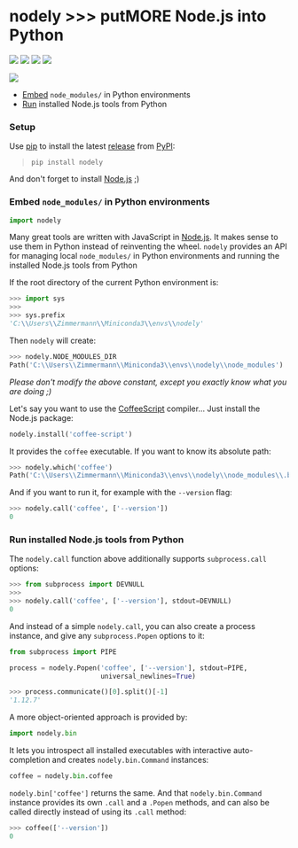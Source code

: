 

# nodely >>> putMORE Node.js into Python



[![](http://www.gnu.org/graphics/lgplv3-88x31.png)](
  https://gnu.org/licenses/lgpl.html)
[![](https://img.shields.io/pypi/pyversions/nodely.svg)](
  https://python.org)
[![](https://img.shields.io/pypi/v/nodely.svg)](
  https://pypi.python.org/pypi/ganymede)
[![](https://img.shields.io/pypi/dd/nodely.svg)](
  https://pypi.python.org/pypi/ganymede)



[![](https://travis-ci.org/zimmermanncode/nodely.svg)](
  https://travis-ci.org/zimmermanncode/ganymede)



* [Embed](#Embed-node_modules/-in-Python-environments) `node_modules/` in Python environments
* [Run](#Run-installed-Node.js-tools-from-Python) installed Node.js tools from Python



### Setup



Use [pip](http://pip-installer.org) to install the latest [release](
  https://pypi.python.org/pypi/nodely) from [PyPI](https://pypi.python.org):

> `pip install nodely`

And don't forget to install [Node.js](https://nodejs.org) ;)



### Embed `node_modules/` in Python environments




```python
import nodely
```


Many great tools are written with JavaScript in [Node.js](https://nodejs.org).
It makes sense to use them in Python instead of reinventing the wheel.
`nodely` provides an API for managing local `node_modules/` in Python environments
and running the installed Node.js tools from Python



If the root directory of the current Python environment is:




```python
>>> import sys
>>> 
>>> sys.prefix
'C:\\Users\\Zimmermann\\Miniconda3\\envs\\nodely'
```



Then `nodely` will create:




```python
>>> nodely.NODE_MODULES_DIR
Path('C:\\Users\\Zimmermann\\Miniconda3\\envs\\nodely\\node_modules')
```



_Please don't modify the above constant, except you exactly know what you are doing ;)_



Let's say you want to use the [CoffeeScript](http://coffeescript.org) compiler...
Just install the Node.js package:




```python
nodely.install('coffee-script')
```


It provides the `coffee` executable. If you want to know its absolute path:




```python
>>> nodely.which('coffee')
Path('C:\\Users\\Zimmermann\\Miniconda3\\envs\\nodely\\node_modules\\.bin\\coffee.CMD')
```



And if you want to run it, for example with the `--version` flag:




```python
>>> nodely.call('coffee', ['--version'])
0
```



### Run installed Node.js tools from Python



The `nodely.call` function above additionally supports `subprocess.call` options:




```python
>>> from subprocess import DEVNULL
>>> 
>>> nodely.call('coffee', ['--version'], stdout=DEVNULL)
0
```



And instead of a simple `nodely.call`,
you can also create a process instance,
and give any `subprocess.Popen` options to it:




```python
from subprocess import PIPE

process = nodely.Popen('coffee', ['--version'], stdout=PIPE,
                       universal_newlines=True)
```



```python
>>> process.communicate()[0].split()[-1]
'1.12.7'
```



A more object-oriented approach is provided by:




```python
import nodely.bin
```


It lets you introspect all installed executables with interactive auto-completion
and creates `nodely.bin.Command` instances:




```python
coffee = nodely.bin.coffee
```


`nodely.bin['coffee']` returns the same.
And that `nodely.bin.Command` instance provides its own `.call` and a `.Popen` methods,
and can also be called directly instead of using its `.call` method:




```python
>>> coffee(['--version'])
0
```

